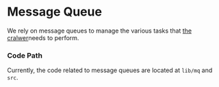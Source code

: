 # Message Queue

We rely on message queues to manage the various tasks that [the cralwer](overview.md#crawler)needs to perform.

### Code Path

Currently, the code related to message queues are located at `lib/mq` and `src`.
